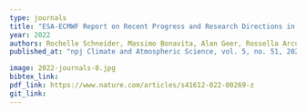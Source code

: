 ```yaml
---
type: journals
title: "ESA-ECMWF Report on Recent Progress and Research Directions in Machine Learning for Earth System Observation and Prediction"
year: 2022
authors: Rochelle Schneider, Massimo Bonavita, Alan Geer, Rossella Arcucci, Peter Dueben, Claudia Vitolo, Bertrand Le Saux, Begüm Demir, and Pierre-Philippe Mathieu
published_at: "npj Climate and Atmospheric Science, vol. 5, no. 51, 2022"

image: 2022-journals-0.jpg
bibtex_link:
pdf_link: https://www.nature.com/articles/s41612-022-00269-z
git_link:
---
```

